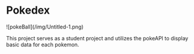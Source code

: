 <h1>Pokedex</h1> ![pokeBall](/img/Untitled-1.png)
<p>This project serves as a student project and utilizes the pokeAPI to display basic data for each pokemon.</p>


